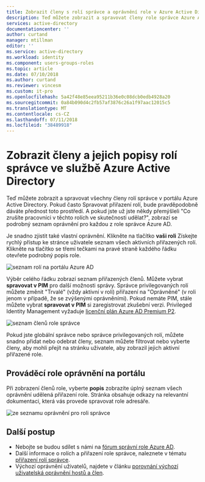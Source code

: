 ```yaml
---
title: Zobrazit členy s rolí správce a oprávnění role v Azure Active Directory | Dokumentace Microsoftu
description: Teď můžete zobrazit a spravovat členy role správce Azure AD na portálu. Pro ty, kteří často Spravovat přiřazení rolí.
services: active-directory
documentationcenter: ''
author: curtand
manager: mtillman
editor: ''
ms.service: active-directory
ms.workload: identity
ms.component: users-groups-roles
ms.topic: article
ms.date: 07/10/2018
ms.author: curtand
ms.reviewer: vincesm
ms.custom: it-pro
ms.openlocfilehash: 5a42f48e85eea95211b36e0c08dcb0edb4928a20
ms.sourcegitcommit: 0a84b090d4c2fb57af3876c26a1f97aac12015c5
ms.translationtype: MT
ms.contentlocale: cs-CZ
ms.lasthandoff: 07/11/2018
ms.locfileid: "38489918"
---
```

# <a name="view-members-and-descriptions-of-administrator-roles-in-azure-active-directory"></a>Zobrazit členy a jejich popisy rolí správce ve službě Azure Active Directory

Teď můžete zobrazit a spravovat všechny členy rolí správce v portálu Azure Active Directory. Pokud často Spravovat přiřazení rolí, bude pravděpodobně dáváte přednost toto prostředí. A pokud jste už jste někdy přemýšleli "Co zrušíte pracovníci v těchto rolích ve skutečnosti udělat?", zobrazí se podrobný seznam oprávnění pro každou z role správce Azure AD.

Je snadno zjistit také vlastní oprávnění. Klikněte na tlačítko **vaši roli** Získejte rychlý přístup ke stránce uživatele seznam všech aktivních přiřazených rolí. Klikněte na tlačítko se třemi tečkami na pravé straně každého řádku otevřete podrobný popis role.

![seznam rolí na portálu Azure AD](./media/directory-manage-roles-portal/role-list.png)

Výběr celého řádku zobrazí seznam přiřazených členů. Můžete vybrat **spravovat v PIM** pro další možnosti správy. Správce privilegovaných rolí můžete změnit "Trvalé" (vždy aktivní v roli) přiřazení na "Oprávněné" (v roli jenom v případě, že se zvýšenými oprávněními). Pokud nemáte PIM, stále můžete vybrat **spravovat v PIM** si zaregistrovat zkušební verzi. Privileged Identity Management vyžaduje [licenční plán Azure AD Premium P2](../privileged-identity-management/subscription-requirements.md).

![seznam členů role správce](./media/directory-manage-roles-portal/member-list.png)

Pokud jste globální správce nebo správce privilegovaných rolí, můžete snadno přidat nebo odebrat členy, seznam můžete filtrovat nebo vyberte členy, aby mohli přejít na stránku uživatele, aby zobrazil jejich aktivní přiřazené role. 

## <a name="detailed-role-permissions-in-the-portal"></a>Prováděcí role oprávnění na portálu

Při zobrazení členů role, vyberte **popis** zobrazíte úplný seznam všech oprávnění udělená přiřazení role. Stránka obsahuje odkazy na relevantní dokumentaci, která vás provede spravovat role adresáře.

![ze seznamu oprávnění pro roli správce](./media/directory-manage-roles-portal/role-description.png)


## <a name="next-steps"></a>Další postup

* Nebojte se budou sdílet s námi na [fórum správní role Azure AD](https://feedback.azure.com/forums/169401-azure-active-directory?category_id=166032).
* Další informace o rolích a přiřazení role správce, naleznete v tématu [přiřazení rolí správce](directory-assign-admin-roles.md).
* Výchozí oprávnění uživatelů, najdete v článku [porovnání výchozí uživatelská oprávnění hostů a člen](../fundamentals/users-default-permissions.md).

